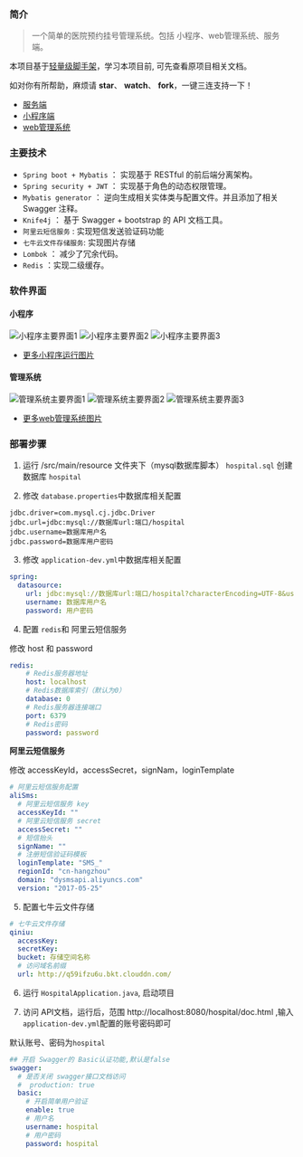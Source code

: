### 简介

> 一个简单的医院预约挂号管理系统。包括 小程序、web管理系统、服务端。

本项目基于[轻量级脚手架](https://github.com/YuJian95/base-service)，学习本项目前, 可先查看原项目相关文档。

如对你有所帮助，麻烦请 **star**、 **watch**、 **fork**，一键三连支持一下！

- [服务端](https://github.com/YuJian95/hospital-service)
- [小程序端](https://gitee.com/yyyangyx/appointment-wxapp)
- [web管理系统](https://gitee.com/yyyangyx/appointment-admin)

### 主要技术

- `Spring boot + Mybatis` ： 实现基于 RESTful 的前后端分离架构。
- `Spring security + JWT` ： 实现基于角色的动态权限管理。
- `Mybatis generator` ： 逆向生成相关实体类与配置文件。并且添加了相关 Swagger 注释。
- `Knife4j` ： 基于 Swagger + bootstrap 的 API 文档工具。 
- `阿里云短信服务` : 实现短信发送验证码功能
- `七牛云文件存储服务`: 实现图片存储
- `Lombok` ： 减少了冗余代码。
- `Redis` ：实现二级缓存。

### 软件界面

#### 小程序

![小程序主要界面1](http://yujian95.cn/post/min-program-hospital-appointment/wx-1.png)
![小程序主要界面2](http://yujian95.cn/post/min-program-hospital-appointment/wx-2.png)
![小程序主要界面3](http://yujian95.cn/post/min-program-hospital-appointment/wx-3.png)

- [更多小程序运行图片](https://github.com/YuJian95/Product-Prototype/tree/master/hospital-appointment#%E5%B0%8F%E7%A8%8B%E5%BA%8F)

#### 管理系统

![管理系统主要界面1](http://yujian95.cn/post/min-program-hospital-appointment/admin-1.png)
![管理系统主要界面2](http://yujian95.cn/post/min-program-hospital-appointment/admin-2.png)
![管理系统主要界面3](http://yujian95.cn/post/min-program-hospital-appointment/admin-3.png)

- [更多web管理系统图片](https://github.com/YuJian95/Product-Prototype/tree/master/hospital-appointment#web%E7%AE%A1%E7%90%86%E7%B3%BB%E7%BB%9F)


### 部署步骤

1. 运行 /src/main/resource 文件夹下（mysql数据库脚本） `hospital.sql` 创建数据库 `hospital`

2. 修改 `database.properties`中数据库相关配置

```properties
jdbc.driver=com.mysql.cj.jdbc.Driver
jdbc.url=jdbc:mysql://数据库url:端口/hospital
jdbc.username=数据库用户名
jdbc.password=数据库用户密码
```

3. 修改 `application-dev.yml`中数据库相关配置

```yaml
spring:
  datasource:
    url: jdbc:mysql://数据库url:端口/hospital?characterEncoding=UTF-8&useSSL=false&useUnicode=true&serverTimezone=UTC
    username: 数据库用户名
    password: 用户密码
```

4. 配置 `redis`和 阿里云短信服务 

修改 host 和 password

```yaml
redis:
    # Redis服务器地址
    host: localhost
    # Redis数据库索引（默认为0）
    database: 0
    # Redis服务器连接端口
    port: 6379
    # Redis密码
    password: password
```

**阿里云短信服务**

修改 accessKeyId，accessSecret，signNam，loginTemplate

```yaml
# 阿里云短信服务配置
aliSms:
  # 阿里云短信服务 key
  accessKeyId: ""
  # 阿里云短信服务 secret
  accessSecret: ""
  # 短信抬头
  signName: ""
  # 注册短信验证码模板
  loginTemplate: "SMS_"
  regionId: "cn-hangzhou"
  domain: "dysmsapi.aliyuncs.com"
  version: "2017-05-25"
```

5. 配置七牛云文件存储

```yaml
# 七牛云文件存储
qiniu:
  accessKey: 
  secretKey: 
  bucket: 存储空间名称
  # 访问域名前缀  
  url: http://q59ifzu6u.bkt.clouddn.com/
```

6. 运行 `HospitalApplication.java`, 启动项目

7. 访问 API文档，运行后，范围 http://localhost:8080/hospital/doc.html ,输入`application-dev.yml`配置的账号密码即可

默认账号、密码为`hospital`

```yaml
## 开启 Swagger的 Basic认证功能,默认是false
swagger:
  # 是否关闭 swagger接口文档访问
  #  production: true
  basic:
    # 开启简单用户验证
    enable: true
    # 用户名
    username: hospital
    # 用户密码
    password: hospital
```
